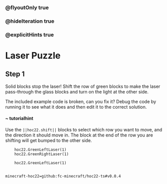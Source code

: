 ### @flyoutOnly true
### @hideIteration true
### @explicitHints true


# Laser Puzzle

## Step 1
Solid blocks stop the laser! Shift the row of green blocks to make the laser pass-through the glass blocks and turn on the light at the other side. 

The included example code is broken, can you fix it? Debug the code by running it to see what it does and then edit it to the correct solution.

#### ~ tutorialhint 
Use the ``||hoc22.shift||`` blocks to select which row you want to move, and the direction it should move in. The block at the end of the row you are shifting will get bumped to the other side.



```ghost
    hoc22.GreenLeftLaser(1)
    hoc22.GreenRightLaser(1)

```
```template
    hoc22.GreenLeftLaser(1)
      
```
```package
minecraft-hoc22=github:fc-minecraft/hoc22-ts#v0.0.4
```